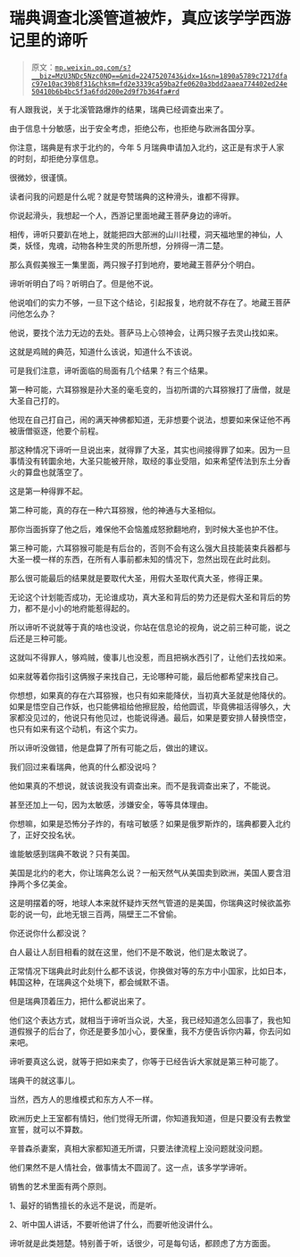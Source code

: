 # 瑞典调查北溪管道被炸，真应该学学西游记里的谛听

> 原文：[`mp.weixin.qq.com/s?__biz=MzU3NDc5Nzc0NQ==&mid=2247520743&idx=1&sn=1890a5789c7217dfac97e10ac39b8f31&chksm=fd2e3339ca59ba2fe0620a3bdd2aaea774402ed24e50410b6b4bc5f3a6fdd200e2d9f7b364fa#rd`](http://mp.weixin.qq.com/s?__biz=MzU3NDc5Nzc0NQ==&mid=2247520743&idx=1&sn=1890a5789c7217dfac97e10ac39b8f31&chksm=fd2e3339ca59ba2fe0620a3bdd2aaea774402ed24e50410b6b4bc5f3a6fdd200e2d9f7b364fa#rd)

有人跟我说，关于北溪管路爆炸的结果，瑞典已经调查出来了。

由于信息十分敏感，出于安全考虑，拒绝公布，也拒绝与欧洲各国分享。

你注意，瑞典是有求于北约的，今年 5 月瑞典申请加入北约，这正是有求于人家的时刻，却拒绝分享信息。

很微妙，很谨慎。

读者问我的问题是什么呢？就是夸赞瑞典的这种滑头，谁都不得罪。

你说起滑头，我想起一个人，西游记里面地藏王菩萨身边的谛听。

相传，谛听只要趴在地上，就能把四大部洲的山川社稷，洞天福地里的神仙，人类，妖怪，鬼魂，动物各种生灵的所思所想，分辨得一清二楚。

那么真假美猴王一集里面，两只猴子打到地府，要地藏王菩萨分个明白。

谛听听明白了吗？听明白了。但是他不说。

他说咱们的实力不够，一旦下这个结论，引起报复，地府就不存在了。地藏王菩萨问他怎么办？

他说，要找个法力无边的去处。菩萨马上心领神会，让两只猴子去灵山找如来。

这就是鸡贼的典范，知道什么该说，知道什么不该说。

可是我们注意，谛听面临的局面有几个结果？有三个结果。

第一种可能，六耳猕猴是孙大圣的毫毛变的，当初所谓的六耳猕猴打了唐僧，就是大圣自己打的。

他现在自己打自己，闹的满天神佛都知道，无非想要个说法，想要如来保证他不再被唐僧驱逐，他要个前程。

那这种情况下谛听一旦说出来，就得罪了大圣，其实也间接得罪了如来。因为一旦事情没有转圜余地，大圣只能被开除，取经的事业受阻，如来希望传法到东土分香火的算盘也就落空了。

这是第一种得罪不起。

第二种可能，真的存在一种六耳猕猴，他的神通与大圣相似。

那你当面拆穿了他之后，难保他不会恼羞成怒掀翻地府，到时候大圣也护不住。

第三种可能，六耳猕猴可能是有后台的，否则不会有这么强大且技能装束兵器都与大圣一模一样的东西，在所有人事前都未知的情况下，忽然出现在此时此刻。

那么很可能最后的结果就是要取代大圣，用假大圣取代真大圣，修得正果。

无论这个计划能否成功，无论谁成功，真大圣和背后的势力还是假大圣和背后的势力，都不是小小的地府能惹得起的。

所以谛听不说就等于真的啥也没说，你站在信息论的视角，说之前三种可能，说之后还是三种可能。

这就叫不得罪人，够鸡贼，傻事儿也没惹，而且把祸水西引了，让他们去找如来。

如来就等着你指引这俩猴子来找自己，无论哪种可能，最后他都希望来找自己。

你想想，如果真的存在六耳猕猴，也只有如来能降伏，当初真大圣就是他降伏的。如果是悟空自己作妖，也只能佛祖给他擦屁股，给他圆谎，毕竟佛祖活得够久，大家都没见过的，他说只有他见过，也能说得通。最后，如果是要安排人替换悟空，也只有如来有这个动机，有这个实力。

所以谛听没做错，他是盘算了所有可能之后，做出的建议。

我们回过来看瑞典，他真的什么都没说吗？

他如果真的不想说，就该说我没有调查出来。而不是我调查出来了，不能说。

甚至还加上一句，因为太敏感，涉嫌安全，等等具体理由。

你想嘛，如果是恐怖分子炸的，有啥可敏感？如果是俄罗斯炸的，瑞典都要入北约了，正好交投名状。

谁能敏感到瑞典不敢说？只有美国。

美国是北约的老大，你让瑞典怎么说？一船天然气从美国卖到欧洲，美国人要含泪挣两个多亿美金。

这是明摆着的呀，地球人本来就怀疑炸天然气管道的是美国，你瑞典这时候欲盖弥彰的说一句，此地无银三百两，隔壁王二不曾偷。

你还说你什么都没说？

白人最让人刮目相看的就在这里，他们不是不敢说，他们是太敢说了。

正常情况下瑞典此时此刻什么都不该说，你换做对等的东方中小国家，比如日本，韩国这种，在瑞典这个处境下，都会缄默不语。

但是瑞典顶着压力，把什么都说出来了。

他们这个表达方式，就相当于谛听当众说，大圣，我已经知道怎么回事了，我也知道假猴子的后台了，你还是要多加小心，要保重，我不方便告诉你内幕，你去问如来吧。

谛听要真这么说，就等于把如来卖了，你等于已经告诉大家就是第三种可能了。

瑞典干的就这事儿。

当然，西方人的思维模式和东方人不一样。

欧洲历史上王室都有情妇，他们觉得无所谓，你知道我知道，但是只要没有去教堂宣誓，就可以不算数。

辛普森杀妻案，真相大家都知道无所谓，只要法律流程上没问题就没问题。

他们果然不是人情社会，做事情太不圆润了。这一点，该多学学谛听。

销售的艺术里面有两个原则。

1、最好的销售擅长的永远不是说，而是听。

2、听中国人讲话，不要听他讲了什么，而要听他没讲什么。

谛听就是此类翘楚。特别善于听，话很少，可是每句话，都顾虑了方方面面。